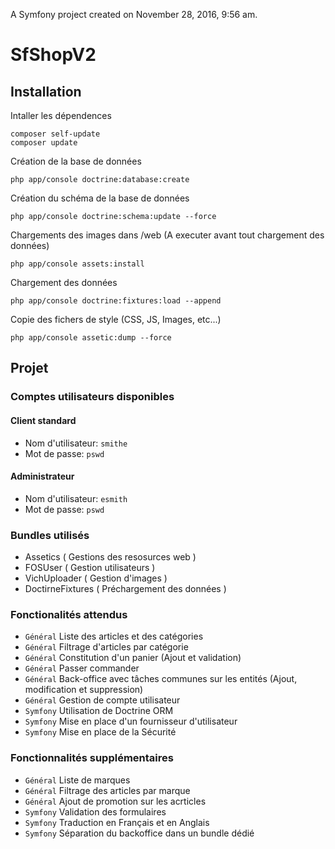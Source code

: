 A Symfony project created on November 28, 2016, 9:56 am.
# SfShopV2

## Installation

Intaller les dépendences
````
composer self-update
composer update
````

Création de la base de données
````
php app/console doctrine:database:create
````

Création du schéma de la base de données
````
php app/console doctrine:schema:update --force
````

Chargements des images dans /web (A executer avant tout chargement des données)
````
php app/console assets:install
````

Chargement des données
````
php app/console doctrine:fixtures:load --append 
````

Copie des fichers de style (CSS, JS, Images, etc...)
````
php app/console assetic:dump --force
````

## Projet

### Comptes utilisateurs disponibles
#### Client standard

* Nom d'utilisateur: `smithe`
* Mot de passe: `pswd`

#### Administrateur

* Nom d'utilisateur: `esmith`
* Mot de passe: `pswd`

### Bundles utilisés

* Assetics ( Gestions des resosurces web )
* FOSUser ( Gestion utilisateurs )
* VichUploader ( Gestion d'images )
* DoctirneFixtures ( Préchargement des données )

### Fonctionalités attendus

* `Général` Liste des articles et des catégories
* `Général` Filtrage d'articles par catégorie
* `Général` Constitution d'un panier (Ajout et validation)
* `Général` Passer commander
* `Général` Back-office avec tâches communes sur les entités (Ajout, modification et suppression)
* `Général` Gestion de compte utilisateur
* `Symfony` Utilisation de Doctrine ORM
* `Symfony`  Mise en place d'un fournisseur d'utilisateur
* `Symfony` Mise en place de la Sécurité

### Fonctionnalités supplémentaires

* `Général` Liste de marques
* `Général` Filtrage des articles par marque
* `Général` Ajout de promotion sur les acrticles
* `Symfony` Validation des formulaires
* `Symfony` Traduction en Français et en Anglais
* `Symfony` Séparation du backoffice dans un bundle dédié

